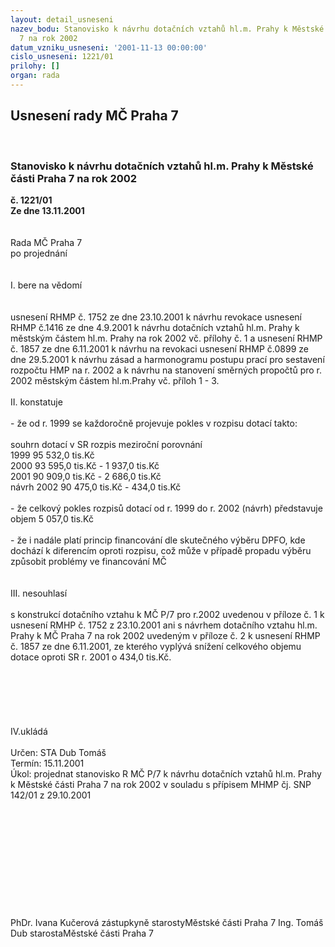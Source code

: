 ```yaml
---
layout: detail_usneseni
nazev_bodu: Stanovisko k návrhu dotačních vztahů hl.m. Prahy k Městské části Praha
  7 na rok 2002
datum_vzniku_usneseni: '2001-11-13 00:00:00'
cislo_usneseni: 1221/01
prilohy: []
organ: rada
---
```

<div id="ucUsn_pList" class="usn">
	<span><h2>Usnesení rady MČ Praha 7 </h2>
<br></span><div class="standBody">
<span><h3>Stanovisko k návrhu dotačních vztahů hl.m. Prahy k Městské části Praha 7 na rok 2002</h3></span><div class="center">
		<strong>č. 1221/01</strong><br>
	</div>
<div class="center">
		<strong>Ze dne 13.11.2001</strong><br><br>
	</div>
<br>Rada MČ Praha 7<br>po projednání<br><br><br>I.	bere na vědomí<br><br> <br>usnesení RHMP č. 1752 ze dne 23.10.2001 k návrhu revokace usnesení RHMP č.1416 ze dne 4.9.2001 k návrhu dotačních vztahů hl.m. Prahy k městským částem hl.m. Prahy na rok 2002 vč. přílohy č. 1 a usnesení RHMP č. 1857 ze dne 6.11.2001 k návrhu na revokaci usnesení RHMP č.0899 ze dne 29.5.2001 k návrhu zásad a harmonogramu postupu prací pro sestavení rozpočtu HMP na r. 2002 a k návrhu na stanovení směrných propočtů pro r. 2002 městským částem hl.m.Prahy vč. příloh 1 - 3.  <br><br>II.	konstatuje<br><br>- že od r. 1999 se každoročně projevuje pokles v rozpisu dotací  takto:<br><br>souhrn dotací v SR	rozpis	meziroční porovnání<br>1999	95 532,0 tis.Kč	<br>2000	93 595,0 tis.Kč	- 1 937,0 tis.Kč<br>2001	90 909,0 tis.Kč	- 2 686,0 tis.Kč<br>návrh 2002	90 475,0 tis.Kč	   - 434,0 tis.Kč<br><br>- že celkový pokles rozpisů dotací od r. 1999 do r. 2002 (návrh) představuje objem 5 057,0 tis.Kč<br><br>- že i nadále platí princip financování dle skutečného výběru DPFO, kde dochází k diferencím oproti rozpisu, což může v případě propadu výběru způsobit problémy ve financování MČ <br><br><br>III.	nesouhlasí<br><br>s konstrukcí dotačního vztahu k MČ P/7 pro r.2002 uvedenou v příloze č. 1 k usnesení RMHP č. 1752 z 23.10.2001 ani s návrhem dotačního vztahu hl.m. Prahy k MČ Praha 7 na rok 2002 uvedeným v příloze č. 2 k usnesení RHMP č. 1857  ze dne 6.11.2001, ze kterého vyplývá snížení celkového objemu dotace oproti SR r. 2001 o 434,0 tis.Kč.<br><br><br><br><br><br><br>IV.ukládá <br>	 <br>Určen:	STA Dub Tomáš<br>Termín: 15.11.2001<br>Úkol:	projednat stanovisko R MČ P/7 k návrhu dotačních vztahů hl.m. Prahy k Městské části Praha 7 na rok 2002 v souladu s přípisem MHMP čj. SNP 142/01 z 29.10.2001 <br> <br><br><br><br><br><br><br><br><br> <br>	<br>PhDr. Ivana Kučerová zástupkyně starostyMěstské části Praha 7	Ing. Tomáš Dub starostaMěstské části Praha 7<br>	<br><br>
</div>
</div>